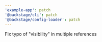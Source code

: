 ```yaml
---
'example-app': patch
'@backstage/cli': patch
'@backstage/config-loader': patch
---
```


Fix typo of "visibility" in multiple references
